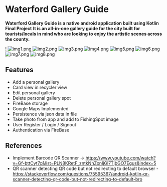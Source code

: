 # __Waterford Gallery Guide__

__Waterford Gallery Guide is a native android application built using Kotlin__
__Final Project__
__It is an all-in-one gallery guide for the city built for tourists/locals in mind who are looking to enjoy the artistic scenes across the county.__

!
![img1.png](img1.png)
![img2.png](img2.png)
![img3.png](img3.png)
![img4.png](img4.png)
![img5.png](img5.png)
![img6.png](img6.png)
![img7.png](img7.png)
![img8.png](img7.png)

## Features
- Add a personal gallery
- Card view in recycler view 
- Edit personal gallery 
- Delete personal gallery spot 
- FireBase storage
- Google Maps Implemented
- Persistence via json data in file
- Take photo from app and add to FishingSpot image
- User Register / Login / Signout
- Authentication via FireBase

## References
- Implement Barcode QR Scanner -> https://www.youtube.com/watch?v=Gf-bttCyt7c&list=PLN8KRetF_zntkNhZxnIjGl7TjbGO7Egus&index=5
- QR scanner detecting QR code but not redirecting to default browser - https://stackoverflow.com/questions/75595367/android-kotlin-qr-scanner-detecting-qr-code-but-not-redirecting-to-default-bro
